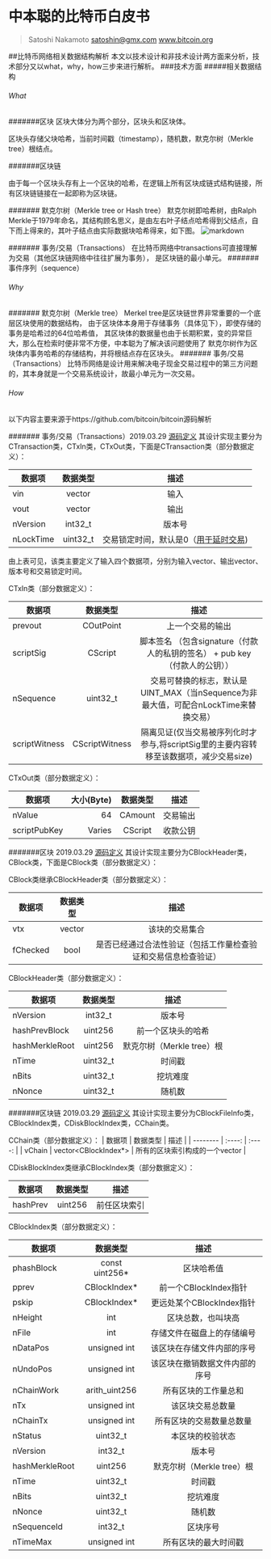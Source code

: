 # 中本聪的比特币白皮书
>Satoshi Nakamoto satoshin@gmx.com www.bitcoin.org

##比特币网络相关数据结构解析
本文以技术设计和非技术设计两方面来分析，技术部分又以what，why，how三步来进行解析。
###技术方面
#####相关数据结构
###### What 
#######区块
区块大体分为两个部分，区块头和区块体。

区块头存储父块哈希，当前时间戳（timestamp），随机数，默克尔树（Merkle tree）根结点。

#######区块链

由于每一个区块头存有上一个区块的哈希，在逻辑上所有区块成链式结构链接，所有区块链链接在一起即称为区块链。

####### 默克尔树（Merkle tree or Hash tree）
默克尔树即哈希树，由Ralph Merkle于1979年命名，其结构顾名思义，是由左右叶子结点哈希得到父结点，自下而上得来的，其叶子结点由实际数据块哈希得来，如下图。
![markdown](https://upload.wikimedia.org/wikipedia/commons/thumb/9/95/Hash_Tree.svg/620px-Hash_Tree.svg.png "HashTree")


####### 事务/交易（Transactions）
在比特币网络中transactions可直接理解为交易（其他区块链网络中往往扩展为事务），
是区块链的最小单元。
####### 事件序列（sequence）
###### Why
####### 默克尔树（Merkle tree）
Merkel tree是区块链世界非常重要的一个底层区块使用的数据结构，
由于区块体本身用于存储事务（具体见下），即使存储的事务是哈希过的64位哈希值，
其区块体的数据量也由于长期积累，变的异常巨大，那么在检索时便非常不方便，中本聪为了解决该问题使用了
默克尔树作为区块体内事务哈希的存储结构，并将根结点存在区块头。
####### 事务/交易（Transactions）
比特币网络是设计用来解决电子现金交易过程中的第三方问题的，其本身就是一个交易系统设计，故最小单元为一次交易。

###### How
以下内容主要来源于https://github.com/bitcoin/bitcoin源码解析

####### 事务/交易（Transactions）2019.03.29
[源码定义](https://github.com/bitcoin/bitcoin/blob/master/src/primitives/transaction.h)
其设计实现主要分为CTransaction类，CTxIn类，CTxOut类，下面是CTransaction类（部分数据定义）：

| 数据项        |  数据类型  | 描述 |
| --------   | :----:  | :----:  |
| vin      |   vector<CTxIn>     |    输入    |
| vout        |   vector<CTxOut>   |    输出    |
| nVersion        |  int32_t  |    版本号   |
| nLockTime        |  uint32_t  |    交易锁定时间，默认是0（[用于延时交易](https://bitcoin.org/en/developer-guide#locktime-and-sequence-number))   |

由上表可见，该类主要定义了输入四个数据项，分别为输入vector、输出vector、版本号和交易锁定时间。

CTxIn类（部分数据定义）：

| 数据项        |  数据类型  | 描述 |
| --------   | :----:  | :----:  |
| prevout      |   COutPoint     |    上一个交易的输出    |
| scriptSig        |   CScript   |    脚本签名  （包含signature（付款人的私钥的签名） + pub key（付款人的公钥））  |
| nSequence        |  uint32_t  |    交易可替换的标志，默认是UINT_MAX（当nSequence为非最大值，可配合nLockTime来替换交易）   |
| scriptWitness        |  CScriptWitness  |    隔离见证(仅当交易被序列化时才参与,将scriptSig里的主要内容转移至该数据项，减少交易size)   |

CTxOut类（部分数据定义）：

| 数据项        | 大小(Byte)   |  数据类型  | 描述 |
| --------   | -----:  | :----:  | :----:  |
| nValue      | 64   |   CAmount     |    交易输出    |
| scriptPubKey|   Varies   |   CScript   |    收款公钥    |
#######区块 2019.03.29
[源码定义](https://github.com/bitcoin/bitcoin/blob/master/src/primitives/block.h)
其设计实现主要分为CBlockHeader类，CBlock类，下面是CBlock类（部分数据定义）：

CBlock类继承CBlockHeader类（部分数据定义）：

| 数据项        |  数据类型  | 描述 |
| --------   | :----:  | :----:  |
| vtx      |   vector<CTransactionRef>     |    该块的交易集合    |
| fChecked|   bool   |    是否已经通过合法性验证（包括工作量检查验证和交易信息检查验证）    |

CBlockHeader类（部分数据定义）：

| 数据项        |   数据类型  | 描述 |
| --------   | :----:  | :----:  |
| nVersion      |    int32_t     |    版本号    |
| hashPrevBlock|   uint256   |  前一个区块头的哈希  |
| hashMerkleRoot | uint256   |    默克尔树（Merkle tree）根    |
| nTime|   uint32_t   |  时间戳  |
| nBits| uint32_t   |    挖坑难度    |
| nNonce|   uint32_t   |  随机数  |

#######区块链 2019.03.29
[源码定义](https://github.com/bitcoin/bitcoin/blob/master/src/primitives/block.h)
其设计实现主要分为CBlockFileInfo类，CBlockIndex类，CDiskBlockIndex类，CChain类。

CChain类（部分数据定义）：
| 数据项        |   数据类型  | 描述 |
| --------   | :----:  | :----:  |
| vChain      |    vector<CBlockIndex*>     |    所有的区块索引构成的一个vector   |

CDiskBlockIndex类继承CBlockIndex类（部分数据定义）：

| 数据项        |   数据类型  | 描述 |
| --------   | :----:  | :----:  |
| hashPrev      |    uint256     |    前任区块索引    |

CBlockIndex类（部分数据定义）：

| 数据项        |   数据类型  | 描述 |
| --------   | :----:  | :----:  |
| phashBlock      |    const uint256*     |    区块哈希值    |
| pprev      |    CBlockIndex*     |    前一个CBlockIndex指针    |
| pskip|   CBlockIndex*   |  更远处某个CBlockIndex指针  |
| nHeight | int   |    区块总数，也叫块高    |
| nFile|   int   |  存储文件在磁盘上的存储编号  |
| nDataPos| unsigned int   |    该区块在存储文件内部的序号    |
| nUndoPos|   unsigned int   |  该区块在撤销数据文件内部的序号  |
| nChainWork | arith_uint256   |    所有区块的工作量总和    |
| nTx|   unsigned int   |  该区块交易总数量  |
| nChainTx| unsigned int   |    所有区块的交易数量总数量    |
| nStatus|   uint32_t   |  本区块的校验状态  |
| nVersion      |    int32_t     |    版本号    |
| hashMerkleRoot | uint256   |    默克尔树（Merkle tree）根    |
| nTime|   uint32_t   |  时间戳  |
| nBits| uint32_t   |    挖坑难度    |
| nNonce|   uint32_t   |  随机数  |
| nSequenceId|   int32_t   |  区块序号  |
| nTimeMax|   unsigned int   |  所有区块的最大时间戳  |
